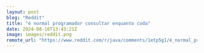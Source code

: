 ```yaml
---
layout: post
blog: "Reddit"
title: "é normal programador consultar enquanto coda"
date: 2024-08-16T13:43:21Z
image: images/reddit.png
remote_url: "https://www.reddit.com/r/java/comments/1etp5g1/é_normal_programador_consultar_enquanto_coda/"
---
```

